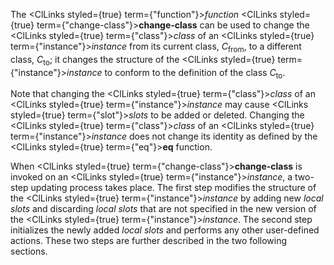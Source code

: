  



The <ClLinks styled={true} term={"function"}><i>function</i></ClLinks> <ClLinks styled={true} term={"change-class"}><b>change-class</b></ClLinks> can be used to change the <ClLinks styled={true} term={"class"}><i>class</i></ClLinks> of an <ClLinks styled={true} term={"instance"}><i>instance</i></ClLinks> from its current class, *C*<sub>from</sub>, to a different class, *C*<sub>to</sub>; it changes the structure of the <ClLinks styled={true} term={"instance"}><i>instance</i></ClLinks> to conform to the definition of the class *C*<sub>to</sub>. 



Note that changing the <ClLinks styled={true} term={"class"}><i>class</i></ClLinks> of an <ClLinks styled={true} term={"instance"}><i>instance</i></ClLinks> may cause <ClLinks styled={true} term={"slot"}><i>slots</i></ClLinks> to be added or deleted. Changing the <ClLinks styled={true} term={"class"}><i>class</i></ClLinks> of an <ClLinks styled={true} term={"instance"}><i>instance</i></ClLinks> does not change its identity as defined by the <ClLinks styled={true} term={"eq"}><b>eq</b></ClLinks> function. 



When <ClLinks styled={true} term={"change-class"}><b>change-class</b></ClLinks> is invoked on an <ClLinks styled={true} term={"instance"}><i>instance</i></ClLinks>, a two-step updating process takes place. The first step modifies the structure of the <ClLinks styled={true} term={"instance"}><i>instance</i></ClLinks> by adding new *local slots* and discarding *local slots* that are not specified in the new version of the <ClLinks styled={true} term={"instance"}><i>instance</i></ClLinks>. The second step initializes the newly added *local slots* and performs any other user-defined actions. These two steps are further described in the two following sections. 



